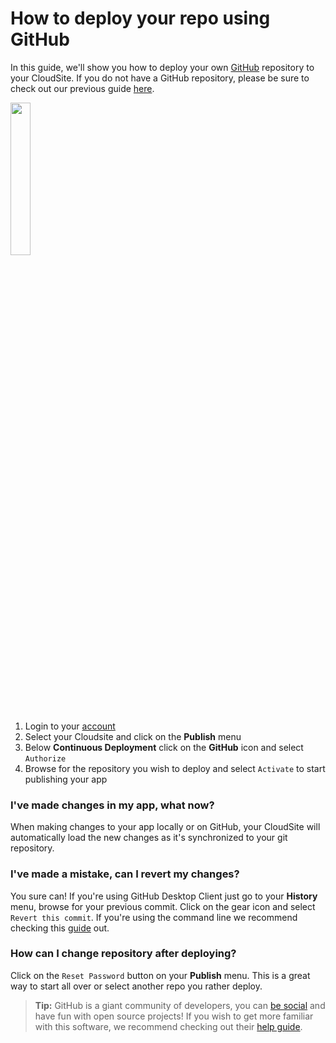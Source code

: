 # How to deploy your repo using GitHub
In this guide, we'll show you how to deploy your own [GitHub](https://github.com/) repository to your CloudSite. If you do not have a GitHub repository, please be sure to check out our previous guide [here](https://www.gearhost.com/documentation/github-getting-started).



<img src="https://octodex.github.com/images/collabocats.jpg" width=25%/>


1. Login to your [account](https://my.gearhost.com)
1. Select your Cloudsite and click on the **Publish** menu
1. Below **Continuous Deployment** click on the **GitHub** icon and select `Authorize`
1. Browse for the repository you wish to deploy and select `Activate` to start publishing your app

### I've made changes in my app, what now?
When making changes to your app locally or on GitHub, your CloudSite will automatically load the new changes as it's synchronized to your git repository.

### I've made a mistake, can I revert my changes?
You sure can! If you're using GitHub Desktop Client just go to your **History** menu, browse for your previous commit. Click on the gear icon and select `Revert this commit`. If you're using the command line we recommend checking this [guide](https://github.com/blog/2019-how-to-undo-almost-anything-with-git) out.

### How can I change repository after deploying?
Click on the `Reset Password` button on your **Publish** menu. This is a great way to start all over or select another repo you rather deploy.


>**Tip:** GitHub is a giant community of developers, you can [be social](https://help.github.com/articles/be-social/) and have fun with open source projects! If you wish to get more familiar with this software, we recommend checking out their [help guide](https://help.github.com/).